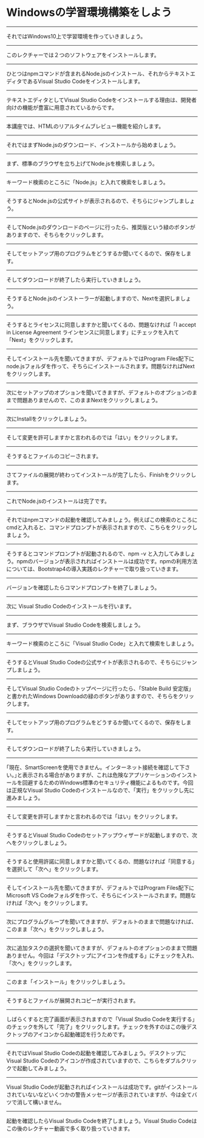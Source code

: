 # Windowsの学習環境構築をしよう

---
それではWindows10上で学習環境を作っていきましょう。

---
このレクチャーでは２つのソフトウェアをインストールします。

---
ひとつはnpmコマンドが含まれるNode.jsのインストール、それからテキストエディタであるVisual Studio Codeをインストールします。

---
テキストエディタとしてVisual Studio Codeをインストールする理由は、開発者向けの機能が豊富に用意されているからです。

---
本講座では、HTMLのリアルタイムブレビュー機能を紹介します。

---
それではまずNode.jsのダウンロード、インストールから始めましょう。

---
まず、標準のブラウザを立ち上げてNode.jsを検索しましょう。

---
キーワード検索のところに「Node.js」と入れて検索をしましょう。

---
そうするとNode.jsの公式サイトが表示されるので、そちらにジャンプしましょう。

---
そしてNode.jsのダウンロードのページに行ったら、推奨版という緑のボタンがありますので、そちらをクリックします。

---
そしてセットアップ用のプログラムをどうするか聞いてくるので、保存をします。

---
そしてダウンロードが終了したら実行していきましょう。

---
そうするとNode.jsのインストーラーが起動しますので、Nextを選択しましょう。

---
そうするとライセンスに同意しますかと聞いてくるの、問題なければ「I accept in License Agreement ラインセンスに同意します」にチェックを入れて「Next」をクリックします。

---
そしてインストール先を聞いてきますが、デフォルトではProgram Files配下にnode.jsフォルダを作って、そちらにインストールされます。問題なければNextをクリックします。

---
次にセットアップのオプションを聞いてきますが、デフォルトのオプションのままで問題ありませんので、このままNextをクリックしましょう。

---
次にInstallをクリックしましょう。

---
そして変更を許可しますかと言われるのでは「はい」をクリックします。

---
そうするとファイルのコピーされます。

---
さてファイルの展開が終わってインストールが完了したら、Finishをクリックします。

---
これでNode.jsのインストールは完了です。

---
それではnpmコマンドの起動を確認してみましょう。例えばこの検索のところにcmdと入れると、コマンドプロンプトが表示されますので、こちらをクリックしましょう。

---
そうするとコマンドプロンプトが起動されるので、npm -v と入力してみましょう。npmのバージョンが表示されればインストールは成功です。npmの利用方法については、Bootstrap4の導入実践のレクチャーで取り扱っていきます。

---
バージョンを確認したらコマンドプロンプトを終了しましょう。

---
次に Visual Studio Codeのインストールを行います。

---
まず、ブラウザでVisual Studio Codeを検索しましょう。

---
キーワード検索のところに「Visual Studio Code」と入れて検索をしましょう。

---
そうするとVisual Studio Codeの公式サイトが表示されるので、そちらにジャンプしましょう。

---
そしてVisual Studio Codeのトップページに行ったら、「Stable Build 安定版」と書かれたWindows Downloadの緑のボタンがありますので、そちらをクリックします。

---
そしてセットアップ用のプログラムをどうするか聞いてくるので、保存をします。

---
そしてダウンロードが終了したら実行していきましょう。

---
｢現在、SmartScreenを使用できません。インターネット接続を確認して下さい。｣と表示される場合がありますが、これは危険なアプリケーションのインストールを回避するためのWindows標準のセキュリティ機能によるものです。今回は正規なVisual Studio Codeのインストールなので、「実行」をクリックし先に進みましょう。

---
そして変更を許可しますかと言われるのでは「はい」をクリックします。

---
そうするとVisual Studio Codeのセットアップウィザードが起動しますので、次へをクリックしましょう。

---
そうすると使用許諾に同意しますかと聞いてくるの、問題なければ「同意する」を選択して「次へ」をクリックします。

---
そしてインストール先を聞いてきますが、デフォルトではProgram Files配下にMicrosoft VS Codeフォルダを作って、そちらにインストールされます。問題なければ「次へ」をクリックします。

---
次にプログラムグループを聞いてきますが、デフォルトのままで問題なければ、このまま「次へ」をクリックしましょう。

---
次に追加タスクの選択を聞いてきますが、デフォルトのオプションのままで問題ありません。今回は「デスクトップにアイコンを作成する」にチェックを入れ、「次へ」をクリックします。

---
このまま「インストール」をクリックしましょう。

---
そうするとファイルが展開されコピーが実行されます。

---
しばらくすると完了画面が表示されますので「Visual Studio Codeを実行する」のチェックを外して「完了」をクリックします。チェックを外すのはこの後デスクトップのアイコンから起動確認を行うためです。

---
それではVisual Studio Codeの起動を確認してみましょう。デスクトップにVisual Studio Codeのアイコンが作成されていますので、こちらをダブルクリックで起動してみましょう。

---
Visual Studio Codeが起動されればインストールは成功です。gitがインストールされていないなどいくつかの警告メッセージが表示されていますが、今は全てバツで消して構いません。

---
起動を確認したらVisual Studio Codeを終了しましょう。Visual Studio Codeはこの後のレクチャー動画で多く取り扱っていきます。

